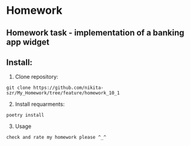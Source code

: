 # Homework 
## Homework task - implementation of a banking app widget
## Install:
1. Clone repository:
```
git clone https://github.com/nikita-szr/My_Homework/tree/feature/homework_10_1
```
2. Install requarments: 
```
poetry install
```
3. Usage
```
check and rate my homework please ^_^
```